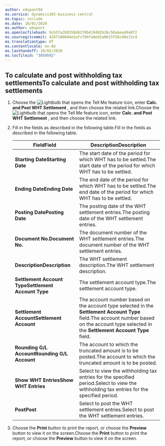 ```yaml
---
author: edupont04
ms.service: dynamics365-business-central
ms.topic: include
ms.date: 10/01/2020
ms.author: edupont
ms.openlocfilehash: 9cb5fa2b0358d6170b419482b26c58abead84df2
ms.sourcegitcommit: 428f180604e5afcf94fa0e92a0615f58c88e13cd
ms.translationtype: HT
ms.contentlocale: en-AU
ms.lasthandoff: 10/02/2020
ms.locfileid: "3959592"
---
```

## <a name="to-calculate-and-post-withholding-tax-settlements"></a><span data-ttu-id="2a02c-101">To calculate and post withholding tax settlements</span><span class="sxs-lookup"><span data-stu-id="2a02c-101">To calculate and post withholding tax settlements</span></span>  

1.  <span data-ttu-id="2a02c-102">Choose the ![Lightbulb that opens the Tell Me feature](../../../media/ui-search/search_small.png "Tell me what you want to do") icon, enter **Calc. and Post WHT Settlement** , and then choose the related link.</span><span class="sxs-lookup"><span data-stu-id="2a02c-102">Choose the ![Lightbulb that opens the Tell Me feature](../../../media/ui-search/search_small.png "Tell me what you want to do") icon, enter **Calc. and Post WHT Settlement** , and then choose the related link.</span></span>  
2.  <span data-ttu-id="2a02c-103">Fill in the fields as described in the following table.</span><span class="sxs-lookup"><span data-stu-id="2a02c-103">Fill in the fields as described in the following table.</span></span>  

    |<span data-ttu-id="2a02c-104">Field</span><span class="sxs-lookup"><span data-stu-id="2a02c-104">Field</span></span>|<span data-ttu-id="2a02c-105">Description</span><span class="sxs-lookup"><span data-stu-id="2a02c-105">Description</span></span>|  
    |---------------------------------|---------------------------------------|  
    |<span data-ttu-id="2a02c-106">**Starting Date**</span><span class="sxs-lookup"><span data-stu-id="2a02c-106">**Starting Date**</span></span>|<span data-ttu-id="2a02c-107">The start date of the period for which WHT has to be settled.</span><span class="sxs-lookup"><span data-stu-id="2a02c-107">The start date of the period for which WHT has to be settled.</span></span>|  
    |<span data-ttu-id="2a02c-108">**Ending Date**</span><span class="sxs-lookup"><span data-stu-id="2a02c-108">**Ending Date**</span></span>|<span data-ttu-id="2a02c-109">The end date of the period for which WHT has to be settled.</span><span class="sxs-lookup"><span data-stu-id="2a02c-109">The end date of the period for which WHT has to be settled.</span></span>|  
    |<span data-ttu-id="2a02c-110">**Posting Date**</span><span class="sxs-lookup"><span data-stu-id="2a02c-110">**Posting Date**</span></span>|<span data-ttu-id="2a02c-111">The posting date of the WHT settlement entries.</span><span class="sxs-lookup"><span data-stu-id="2a02c-111">The posting date of the WHT settlement entries.</span></span>|  
    |<span data-ttu-id="2a02c-112">**Document No.**</span><span class="sxs-lookup"><span data-stu-id="2a02c-112">**Document No.**</span></span>|<span data-ttu-id="2a02c-113">The document number of the WHT settlement entries.</span><span class="sxs-lookup"><span data-stu-id="2a02c-113">The document number of the WHT settlement entries.</span></span>|  
    |<span data-ttu-id="2a02c-114">**Description**</span><span class="sxs-lookup"><span data-stu-id="2a02c-114">**Description**</span></span>|<span data-ttu-id="2a02c-115">The WHT settlement description.</span><span class="sxs-lookup"><span data-stu-id="2a02c-115">The WHT settlement description.</span></span>|  
    |<span data-ttu-id="2a02c-116">**Settlement Account Type**</span><span class="sxs-lookup"><span data-stu-id="2a02c-116">**Settlement Account Type**</span></span>|<span data-ttu-id="2a02c-117">The settlement account type.</span><span class="sxs-lookup"><span data-stu-id="2a02c-117">The settlement account type.</span></span>|  
    |<span data-ttu-id="2a02c-118">**Settlement Account**</span><span class="sxs-lookup"><span data-stu-id="2a02c-118">**Settlement Account**</span></span>|<span data-ttu-id="2a02c-119">The account number based on the account type selected in the **Settlement Account Type** field.</span><span class="sxs-lookup"><span data-stu-id="2a02c-119">The account number based on the account type selected in the **Settlement Account Type** field.</span></span>|  
    |<span data-ttu-id="2a02c-120">**Rounding G/L Account**</span><span class="sxs-lookup"><span data-stu-id="2a02c-120">**Rounding G/L Account**</span></span>|<span data-ttu-id="2a02c-121">The account to which the truncated amount is to be posted.</span><span class="sxs-lookup"><span data-stu-id="2a02c-121">The account to which the truncated amount is to be posted.</span></span>|  
    |<span data-ttu-id="2a02c-122">**Show WHT Entries**</span><span class="sxs-lookup"><span data-stu-id="2a02c-122">**Show WHT Entries**</span></span>|<span data-ttu-id="2a02c-123">Select to view the withholding tax entries for the specified period.</span><span class="sxs-lookup"><span data-stu-id="2a02c-123">Select to view the withholding tax entries for the specified period.</span></span>|  
    |<span data-ttu-id="2a02c-124">**Post**</span><span class="sxs-lookup"><span data-stu-id="2a02c-124">**Post**</span></span>|<span data-ttu-id="2a02c-125">Select to post the WHT settlement entries.</span><span class="sxs-lookup"><span data-stu-id="2a02c-125">Select to post the WHT settlement entries.</span></span>|  

3.  <span data-ttu-id="2a02c-126">Choose the **Print** button to print the report, or choose the **Preview** button to view it on the screen.</span><span class="sxs-lookup"><span data-stu-id="2a02c-126">Choose the **Print** button to print the report, or choose the **Preview** button to view it on the screen.</span></span>  
